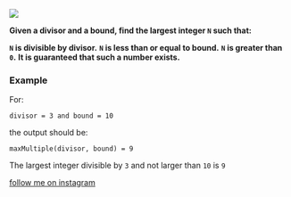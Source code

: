 <a href="https://www.instagram.com/9_Tay"><img src="https://img.shields.io/badge/instagram-%23E4415F?style=flat&logo=instagram&logoColor=white"/></a>

**Given a divisor and a bound, find the largest integer `N` such that:**

**`N` is divisible by divisor.**
**`N` is less than or equal to bound.**
**`N` is greater than `0`.**
**It is guaranteed that such a number exists.**

### Example

For:

```
divisor = 3 and bound = 10
```

the output should be:

```
maxMultiple(divisor, bound) = 9
```
The largest integer divisible by `3` and not larger than `10` is `9`


[follow me on instagram](https://www.instagram.com/9_tay)